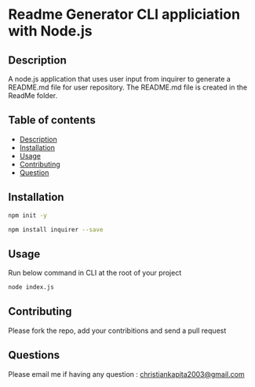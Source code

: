 # Readme Generator CLI appliciation with Node.js

## Description
A node.js application that uses user input from inquirer to generate a README.md file for user repository. The README.md file is created in the ReadMe folder.

## Table of contents 
* [Description](#Description)
* [Installation](#Installation)
* [Usage](#Usage)
* [Contributing](#contributing)
* [Question](#license)

## Installation
```bash
npm init -y
```
```bash
npm install inquirer --save
```
## Usage
Run below command in CLI at  the root of your project
```bash
node index.js 
```
## Contributing
Please fork the repo, add your contribitions and send a pull request

## Questions
Please email me if having any question  : christiankapita2003@gmail.com

